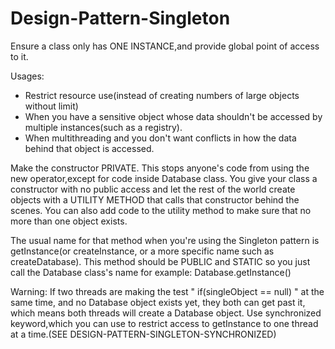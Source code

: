 # Design-Pattern-Singleton
 
Ensure a class only has ONE INSTANCE,and provide global point of access to it.

Usages:
- Restrict resource use(instead of creating numbers of large objects without limit)
- When you have a sensitive object whose data shouldn't be accessed by multiple instances(such as a registry).
- When multithreading and you don't want conflicts in how the data behind that object is accessed.

Make the constructor PRIVATE.
This stops anyone's code from using the new operator,except for code inside Database class.
You give your class a constructor with no public access and let the rest of the world create objects with a UTILITY METHOD that calls that constructor behind the scenes.
You can also add code to the utility method to make sure that no more than one object exists.

The usual name for that method when you're using the Singleton pattern is getInstance(or createInstance, or a more specific name such as createDatabase).
This method should be PUBLIC and STATIC so you just call the Database class's name for example: Database.getInstance()



Warning: If two threads are making the test " if(singleObject == null) " at the same time, and no Database object exists yet,
they both can get past it, which means both threads will create a Database object.
Use synchronized keyword,which you can use to restrict access to getInstance to one thread at a time.(SEE DESIGN-PATTERN-SINGLETON-SYNCHRONIZED)
